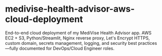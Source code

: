 # medivise-health-advisor-aws-cloud-deployment
End-to-end cloud deployment of my MediVise Health Advisor app. AWS EC2 + S3, Python/Streamlit, Nginx reverse proxy, Let's Encrypt HTTPS, custom domain, secrets management, logging, and security best practices—fully documented for DevOps/Cloud Engineer roles.
